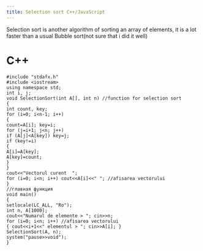 ```yaml
---
title: Selection sort C++/JavaScript
---
```

Selection sort is another algorithm of sorting an array of elements, it is a lot faster than a usual Bubble sort(not sure that i did it well)
# C++
```
#include "stdafx.h"
#include <iostream>
using namespace std;
int i, j;
void SelectionSort(int A[], int n) //function for selection sort
{
int count, key;
for (i=0; i<n-1; i++)
{
count=A[i]; key=i;
for (j=i+1; j<n; j++)
if (A[j]<A[key]) key=j;
if (key!=i)
{
A[i]=A[key];
A[key]=count;
}
}
cout<<"Vectorul curent  ";
for (i=0; i<n; i++) cout<<A[i]<<" "; //afisarea vectorului
}
//главная функция
void main()
{
setlocale(LC_ALL, "Ro");
int n, A[1000];
cout<<"Numarul de elemente > "; cin>>n;
for (i=0; i<n; i++) //afisarea vectorului
{ cout<<i+1<<" elementul > "; cin>>A[i]; }
SelectionSort(A, n);
system("pause>>void");
}
```
